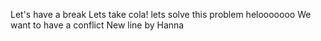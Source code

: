 Let's have a break
Lets take cola!
lets solve this problem
helooooooo
We want to have a conflict
New line by Hanna
